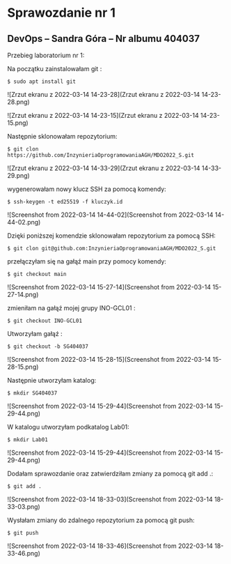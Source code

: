 # Sprawozdanie nr 1
## DevOps – Sandra Góra – Nr albumu 404037
	
Przebieg laboratorium nr 1:

Na początku zainstalowałam git :
```
$ sudo apt install git
``` 

![Zrzut ekranu z 2022-03-14 14-23-28](Zrzut ekranu z 2022-03-14 14-23-28.png)

![Zrzut ekranu z 2022-03-14 14-23-15](Zrzut ekranu z 2022-03-14 14-23-15.png)

Następnie sklonowałam repozytorium:
```
$ git clon https://github.com/InzynieriaOprogramowaniaAGH/MDO2022_S.git
```

![Zrzut ekranu z 2022-03-14 14-33-29](Zrzut ekranu z 2022-03-14 14-33-29.png)

wygenerowałam nowy klucz SSH za pomocą komendy:

```
$ ssh-keygen -t ed25519 -f kluczyk.id 
```

![Screenshot from 2022-03-14 14-44-02](Screenshot from 2022-03-14 14-44-02.png)

Dzięki poniższej komendzie sklonowałam repozytorium za pomocą SSH:

```
$ git clon git@github.com:InzynieriaOprogramowaniaAGH/MDO2022_S.git
```

przełączyłam się na gałąź main przy pomocy komendy:

```
$ git checkout main
 ```
 
![Screenshot from 2022-03-14 15-27-14](Screenshot from 2022-03-14 15-27-14.png)


zmieniłam na gałąź mojej grupy INO-GCL01 : 

```
$ git checkout INO-GCL01
```

Utworzyłam gałąź :

```
$ git checkout -b SG404037
```

![Screenshot from 2022-03-14 15-28-15](Screenshot from 2022-03-14 15-28-15.png)

Następnie utworzyłam katalog:
```
$ mkdir SG404037
```
![Screenshot from 2022-03-14 15-29-44](Screenshot from 2022-03-14 15-29-44.png)

W katalogu utworzyłam podkatalog Lab01:
```
$ mkdir Lab01
```
![Screenshot from 2022-03-14 15-29-44](Screenshot from 2022-03-14 15-29-44.png)


Dodałam sprawozdanie oraz zatwierdziłam zmiany za pomocą git add .:
```
$ git add .
```
![Screenshot from 2022-03-14 18-33-03](Screenshot from 2022-03-14 18-33-03.png)

Wysłałam zmiany do zdalnego repozytorium za pomocą git push:
```
$ git push
```
![Screenshot from 2022-03-14 18-33-46](Screenshot from 2022-03-14 18-33-46.png)
